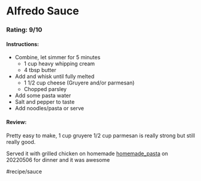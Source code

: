 # Alfredo Sauce
### Rating: 9/10

#### Instructions:
- Combine, let simmer for 5 minutes
	- 1 cup heavy whipping cream
	- 4 tbsp butter
- Add and whisk until fully melted
	- 1 1/2 cup cheese (Gruyere and/or parmesan)
	- Chopped parsley
- Add some pasta water
- Salt and pepper to taste
- Add noodles/pasta or serve


#### Review:
Pretty easy to make, 1 cup gruyere 1/2 cup parmesan is really strong but still really good.

Served it with grilled chicken on homemade [homemade_pasta](homemade_pasta.md) on 20220506 for dinner and it was awesome

#recipe/sauce